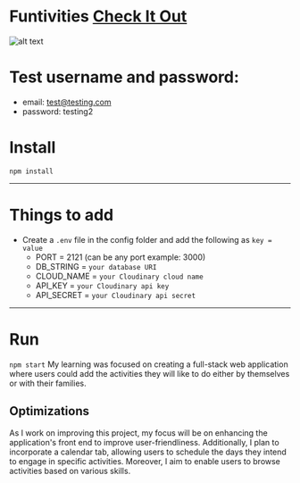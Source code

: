# Funtivities <a href="https://funtivities.cyclic.app" target="_blank">Check It Out</a>

![alt text](https://github.com/OrnellaTchinda/solid-one/blob/a6961b9006afaebb63c48fbb6cec159325ab3b8a/Funtivities-webCapture.jpeg?raw=true)

# Test username and password:
- email: test@testing.com
- password: testing2

# Install

`npm install`

---

# Things to add

- Create a `.env` file in the config folder and add the following as `key = value`
  - PORT = 2121 (can be any port example: 3000)
  - DB_STRING = `your database URI`
  - CLOUD_NAME = `your Cloudinary cloud name`
  - API_KEY = `your Cloudinary api key`
  - API_SECRET = `your Cloudinary api secret`

---

# Run

`npm start`
My learning was focused on creating a full-stack web application where users could add the activities they will like to do either by themselves or with their families. 

## Optimizations

As I work on improving this project, my focus will be on enhancing the application's front end to improve user-friendliness. Additionally, I plan to incorporate a calendar tab, allowing users to schedule the days they intend to engage in specific activities. Moreover, I aim to enable users to browse activities based on various skills.
